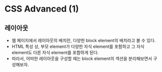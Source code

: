 # CSS Advanced (1)

## 레이아웃
- 웹 페이지에서 레이아웃의 배치란, 다양한 block element의 배치라고 볼 수 있다.
- HTML 특성 상, 부모 element가 다양한 자식 element를 포함하고 그 자식 element도 다른 자식 element를 포함하게 된다.
- 따라서, 어떠한 레이아웃을 구성할 때는 block element의 섹션을 분리해보면서 구성해보자.

